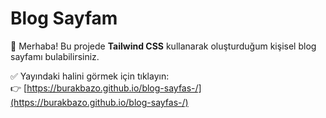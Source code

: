 # Blog Sayfam

📰 Merhaba! Bu projede **Tailwind CSS** kullanarak oluşturduğum kişisel blog sayfamı bulabilirsiniz.

✅ Yayındaki halini görmek için tıklayın:  
👉 [https://burakbazo.github.io/blog-sayfas-/](https://burakbazo.github.io/blog-sayfas-/)
